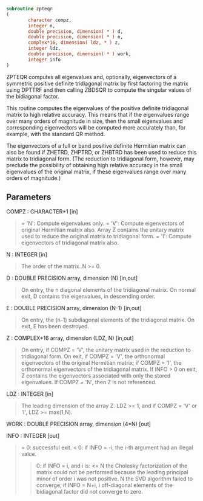 ```fortran
subroutine zpteqr
(
        character compz,
        integer n,
        double precision, dimension( * ) d,
        double precision, dimension( * ) e,
        complex*16, dimension( ldz, * ) z,
        integer ldz,
        double precision, dimension( * ) work,
        integer info
)
```

ZPTEQR computes all eigenvalues and, optionally, eigenvectors of a
symmetric positive definite tridiagonal matrix by first factoring the
matrix using DPTTRF and then calling ZBDSQR to compute the singular
values of the bidiagonal factor.

This routine computes the eigenvalues of the positive definite
tridiagonal matrix to high relative accuracy.  This means that if the
eigenvalues range over many orders of magnitude in size, then the
small eigenvalues and corresponding eigenvectors will be computed
more accurately than, for example, with the standard QR method.

The eigenvectors of a full or band positive definite Hermitian matrix
can also be found if ZHETRD, ZHPTRD, or ZHBTRD has been used to
reduce this matrix to tridiagonal form.  (The reduction to
tridiagonal form, however, may preclude the possibility of obtaining
high relative accuracy in the small eigenvalues of the original
matrix, if these eigenvalues range over many orders of magnitude.)

## Parameters
COMPZ : CHARACTER*1 [in]
> = 'N':  Compute eigenvalues only.
> = 'V':  Compute eigenvectors of original Hermitian
> matrix also.  Array Z contains the unitary matrix
> used to reduce the original matrix to tridiagonal
> form.
> = 'I':  Compute eigenvectors of tridiagonal matrix also.

N : INTEGER [in]
> The order of the matrix.  N >= 0.

D : DOUBLE PRECISION array, dimension (N) [in,out]
> On entry, the n diagonal elements of the tridiagonal matrix.
> On normal exit, D contains the eigenvalues, in descending
> order.

E : DOUBLE PRECISION array, dimension (N-1) [in,out]
> On entry, the (n-1) subdiagonal elements of the tridiagonal
> matrix.
> On exit, E has been destroyed.

Z : COMPLEX*16 array, dimension (LDZ, N) [in,out]
> On entry, if COMPZ = 'V', the unitary matrix used in the
> reduction to tridiagonal form.
> On exit, if COMPZ = 'V', the orthonormal eigenvectors of the
> original Hermitian matrix;
> if COMPZ = 'I', the orthonormal eigenvectors of the
> tridiagonal matrix.
> If INFO > 0 on exit, Z contains the eigenvectors associated
> with only the stored eigenvalues.
> If  COMPZ = 'N', then Z is not referenced.

LDZ : INTEGER [in]
> The leading dimension of the array Z.  LDZ >= 1, and if
> COMPZ = 'V' or 'I', LDZ >= max(1,N).

WORK : DOUBLE PRECISION array, dimension (4*N) [out]

INFO : INTEGER [out]
> = 0:  successful exit.
> < 0:  if INFO = -i, the i-th argument had an illegal value.
> > 0:  if INFO = i, and i is:
> <= N  the Cholesky factorization of the matrix could
> not be performed because the leading principal
> minor of order i was not positive.
> > N   the SVD algorithm failed to converge;
> if INFO = N+i, i off-diagonal elements of the
> bidiagonal factor did not converge to zero.
